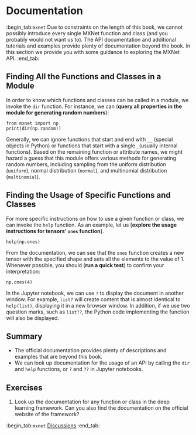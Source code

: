 # Documentation
:begin_tab:`mxnet`
Due to constraints on the length of this book, we cannot possibly introduce every single MXNet function and class (and you probably would not want us to). The API documentation and additional tutorials and examples provide plenty of documentation beyond the book. In this section we provide you with some guidance to exploring the MXNet API.
:end_tab:



## Finding All the Functions and Classes in a Module

In order to know which functions and classes can be called in a module, we
invoke the `dir` function. For instance, we can (**query all properties in the
module for generating random numbers**):

```{.python .input  n=1}
from mxnet import np
print(dir(np.random))
```



Generally, we can ignore functions that start and end with `__` (special objects in Python) or functions that start with a single `_`(usually internal functions). Based on the remaining function or attribute names, we might hazard a guess that this module offers various methods for generating random numbers, including sampling from the uniform distribution (`uniform`), normal distribution (`normal`), and multinomial distribution  (`multinomial`).

## Finding the Usage of Specific Functions and Classes

For more specific instructions on how to use a given function or class, we can invoke the  `help` function. As an example, let us [**explore the usage instructions for tensors' `ones` function**].

```{.python .input}
help(np.ones)
```


From the documentation, we can see that the `ones` function creates a new tensor with the specified shape and sets all the elements to the value of 1. Whenever possible, you should (**run a quick test**) to confirm your interpretation:

```{.python .input}
np.ones(4)
```


In the Jupyter notebook, we can use `?` to display the document in another
window. For example, `list?` will create content that is almost
identical to `help(list)`, displaying it in a new browser
window. In addition, if we use two question marks, such as
`list??`, the Python code implementing the function will also be
displayed.


## Summary

* The official documentation provides plenty of descriptions and examples that are beyond this book.
* We can look up documentation for the usage of an API by calling the `dir` and `help` functions, or `?` and `??` in Jupyter notebooks.


## Exercises

1. Look up the documentation for any function or class in the deep learning framework. Can you also find the documentation on the official website of the framework?


:begin_tab:`mxnet`
[Discussions](https://discuss.d2l.ai/t/38)
:end_tab:
